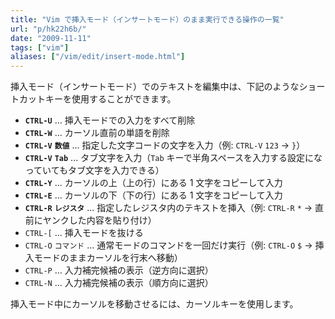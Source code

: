 ```yaml
---
title: "Vim で挿入モード（インサートモード）のまま実行できる操作の一覧"
url: "p/hk22h6b/"
date: "2009-11-11"
tags: ["vim"]
aliases: ["/vim/edit/insert-mode.html"]
---
```


挿入モード（インサートモード）でのテキストを編集中は、下記のようなショートカットキーを使用することができます。

- **`CTRL-U`** ... 挿入モードでの入力をすべて削除
- **`CTRL-W`** ... カーソル直前の単語を削除
- **`CTRL-V`** **`数値`** ... 指定した文字コードの文字を入力（例: `CTRL-V` `123` → `}`）
- **`CTRL-V`** **`Tab`** ... タブ文字を入力（`Tab` キーで半角スペースを入力する設定になっていてもタブ文字を入力できる）
- **`CTRL-Y`** ... カーソルの上（上の行）にある 1 文字をコピーして入力
- **`CTRL-E`** ... カーソルの下（下の行）にある 1 文字をコピーして入力
- **`CTRL-R`** **`レジスタ`** ... 指定したレジスタ内のテキストを挿入（例: `CTRL-R` `*` → 直前にヤンクした内容を貼り付け）
- `CTRL-[` ... 挿入モードを抜ける
- `CTRL-O` `コマンド` ... 通常モードのコマンドを一回だけ実行（例: `CTRL-O` `$` → 挿入モードのままカーソルを行末へ移動）
- `CTRL-P` ... 入力補完候補の表示（逆方向に選択）
- `CTRL-N` ... 入力補完候補の表示（順方向に選択）

挿入モード中にカーソルを移動させるには、カーソルキーを使用します。


